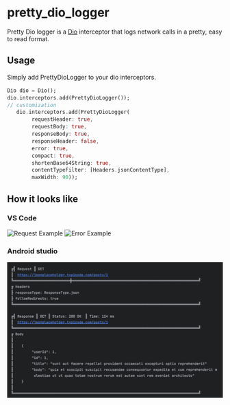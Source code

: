 # pretty_dio_logger

Pretty Dio logger is a [Dio](https://pub.dev/packages/dio) interceptor that logs network calls in a pretty, easy to read format.

## Usage

Simply add PrettyDioLogger to your dio interceptors.

```Dart
Dio dio = Dio();
dio.interceptors.add(PrettyDioLogger());
// customization
   dio.interceptors.add(PrettyDioLogger(
        requestHeader: true,
        requestBody: true,
        responseBody: true,
        responseHeader: false,
        error: true,
        compact: true,
        shortenBase64String: true,
        contentTypeFilter: [Headers.jsonContentType],
        maxWidth: 90));
```

## How it looks like

### VS Code

![Request Example](https://github.com/Milad-Akarie/pretty_dio_logger/blob/master/images/request_log_vscode.png?raw=true "Request Example")
![Error Example](https://github.com/Milad-Akarie/pretty_dio_logger/blob/master/images/error_log_vscode.png?raw=true "Error Example")

### Android studio

![Response Example](https://github.com/Milad-Akarie/pretty_dio_logger/blob/master/images/response_log_android_studio.png?raw=true "Response Example")
